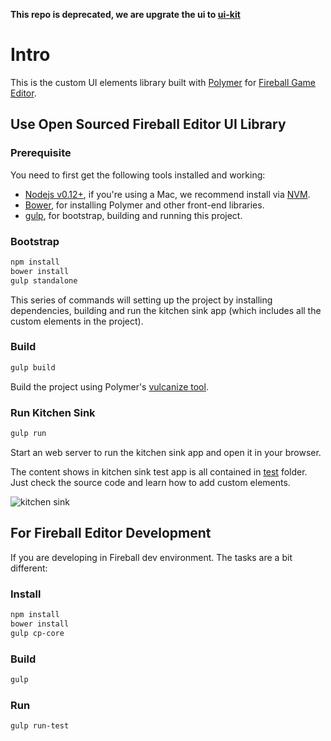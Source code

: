 **This repo is deprecated, we are upgrate the ui to [ui-kit](https://github.com/fireball-packages/ui-kit)**

# Intro

This is the custom UI elements library built with [Polymer](https://www.polymer-project.org) for [Fireball Game Editor](https://github.com/fireball-x/fireball).

## Use Open Sourced Fireball Editor UI Library

### Prerequisite

You need to first get the following tools installed and working:

- [Nodejs v0.12+](https://nodejs.org/), if you're using a Mac, we recommend install via [NVM](https://github.com/creationix/nvm).
- [Bower](http://bower.io/), for installing Polymer and other front-end libraries.
- [gulp](http://gulpjs.com/), for bootstrap, building and running this project.

### Bootstrap

```bash
npm install
bower install
gulp standalone
```

This series of commands will setting up the project by installing dependencies, building and run the kitchen sink app (which includes all the custom elements in the project).

### Build

```bash
gulp build
```

Build the project using Polymer's [vulcanize tool](https://github.com/Polymer/vulcanize).

### Run Kitchen Sink

```bash
gulp run
```

Start an web server to run the kitchen sink app and open it in your browser.

The content shows in kitchen sink test app is all contained in [test](/test) folder. Just check the source code and learn how to add custom elements.

![kitchen sink](https://cloud.githubusercontent.com/assets/344547/7551035/83a32b70-f6ab-11e4-95c1-07720850c8f4.jpg)

## For Fireball Editor Development

If you are developing in Fireball dev environment. The tasks are a bit different:

### Install

```bash
npm install
bower install
gulp cp-core
```

### Build

```bash
gulp
```

### Run

```bash
gulp run-test
```
